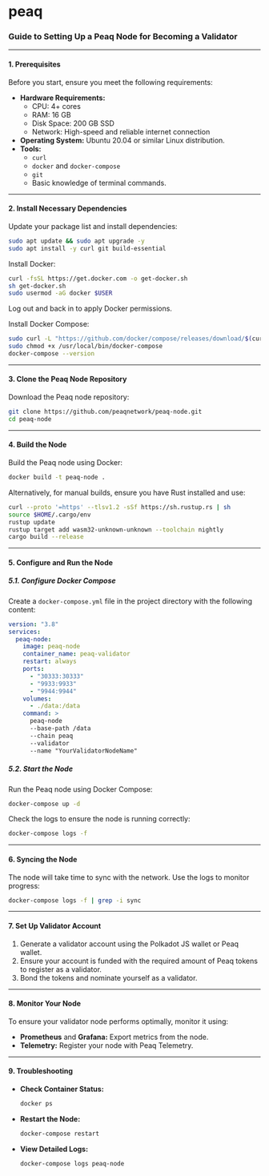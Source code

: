 # peaq

### Guide to Setting Up a Peaq Node for Becoming a Validator

---

#### **1. Prerequisites**

Before you start, ensure you meet the following requirements:

- **Hardware Requirements:**
  - CPU: 4+ cores
  - RAM: 16 GB
  - Disk Space: 200 GB SSD
  - Network: High-speed and reliable internet connection
- **Operating System:** Ubuntu 20.04 or similar Linux distribution.
- **Tools:**
  - `curl`
  - `docker` and `docker-compose`
  - `git`
  - Basic knowledge of terminal commands.

---

#### **2. Install Necessary Dependencies**

Update your package list and install dependencies:

```bash
sudo apt update && sudo apt upgrade -y
sudo apt install -y curl git build-essential
```

Install Docker:

```bash
curl -fsSL https://get.docker.com -o get-docker.sh
sh get-docker.sh
sudo usermod -aG docker $USER
```

Log out and back in to apply Docker permissions.

Install Docker Compose:

```bash
sudo curl -L "https://github.com/docker/compose/releases/download/$(curl -s https://api.github.com/repos/docker/compose/releases/latest | grep tag_name | cut -d '"' -f 4)/docker-compose-$(uname -s)-$(uname -m)" -o /usr/local/bin/docker-compose
sudo chmod +x /usr/local/bin/docker-compose
docker-compose --version
```

---

#### **3. Clone the Peaq Node Repository**

Download the Peaq node repository:

```bash
git clone https://github.com/peaqnetwork/peaq-node.git
cd peaq-node
```

---

#### **4. Build the Node**

Build the Peaq node using Docker:

```bash
docker build -t peaq-node .
```

Alternatively, for manual builds, ensure you have Rust installed and use:

```bash
curl --proto '=https' --tlsv1.2 -sSf https://sh.rustup.rs | sh
source $HOME/.cargo/env
rustup update
rustup target add wasm32-unknown-unknown --toolchain nightly
cargo build --release
```

---

#### **5. Configure and Run the Node**

##### **5.1. Configure Docker Compose**

Create a `docker-compose.yml` file in the project directory with the following content:

```yaml
version: "3.8"
services:
  peaq-node:
    image: peaq-node
    container_name: peaq-validator
    restart: always
    ports:
      - "30333:30333"
      - "9933:9933"
      - "9944:9944"
    volumes:
      - ./data:/data
    command: >
      peaq-node
      --base-path /data
      --chain peaq
      --validator
      --name "YourValidatorNodeName"
```

##### **5.2. Start the Node**

Run the Peaq node using Docker Compose:

```bash
docker-compose up -d
```

Check the logs to ensure the node is running correctly:

```bash
docker-compose logs -f
```

---

#### **6. Syncing the Node**

The node will take time to sync with the network. Use the logs to monitor progress:

```bash
docker-compose logs -f | grep -i sync
```

---

#### **7. Set Up Validator Account**

1. Generate a validator account using the Polkadot JS wallet or Peaq wallet.
2. Ensure your account is funded with the required amount of Peaq tokens to register as a validator.
3. Bond the tokens and nominate yourself as a validator.

---

#### **8. Monitor Your Node**

To ensure your validator node performs optimally, monitor it using:

- **Prometheus** and **Grafana:** Export metrics from the node.
- **Telemetry:** Register your node with Peaq Telemetry.

---

#### **9. Troubleshooting**

- **Check Container Status:**
  ```bash
  docker ps
  ```
- **Restart the Node:**
  ```bash
  docker-compose restart
  ```
- **View Detailed Logs:**
  ```bash
  docker-compose logs peaq-node
  ```
